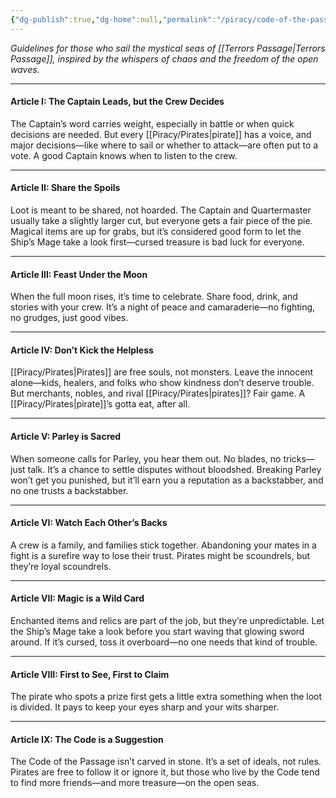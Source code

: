 ```yaml
---
{"dg-publish":true,"dg-home":null,"permalink":"/piracy/code-of-the-passage/","dgPassFrontmatter":true,"created":"2025-03-19T17:18:25.353+11:00","updated":"2025-04-03T17:08:13.095+11:00"}
---
```


*Guidelines for those who sail the mystical seas of [[Terrors Passage\|Terrors Passage]], inspired by the whispers of chaos and the freedom of the open waves.*

---

#### **Article I: The Captain Leads, but the Crew Decides**

The Captain’s word carries weight, especially in battle or when quick decisions are needed. But every [[Piracy/Pirates\|pirate]] has a voice, and major decisions—like where to sail or whether to attack—are often put to a vote. A good Captain knows when to listen to the crew.

---

#### **Article II: Share the Spoils**

Loot is meant to be shared, not hoarded. The Captain and Quartermaster usually take a slightly larger cut, but everyone gets a fair piece of the pie. Magical items are up for grabs, but it’s considered good form to let the Ship’s Mage take a look first—cursed treasure is bad luck for everyone.

---

#### **Article III: Feast Under the Moon**

When the full moon rises, it’s time to celebrate. Share food, drink, and stories with your crew. It’s a night of peace and camaraderie—no fighting, no grudges, just good vibes.

---

#### **Article IV: Don’t Kick the Helpless**

[[Piracy/Pirates\|Pirates]] are free souls, not monsters. Leave the innocent alone—kids, healers, and folks who show kindness don’t deserve trouble. But merchants, nobles, and rival [[Piracy/Pirates\|pirates]]? Fair game. A [[Piracy/Pirates\|pirate]]’s gotta eat, after all.

---

#### **Article V: Parley is Sacred**

When someone calls for Parley, you hear them out. No blades, no tricks—just talk. It’s a chance to settle disputes without bloodshed. Breaking Parley won’t get you punished, but it’ll earn you a reputation as a backstabber, and no one trusts a backstabber.

---

#### **Article VI: Watch Each Other’s Backs**

A crew is a family, and families stick together. Abandoning your mates in a fight is a surefire way to lose their trust. Pirates might be scoundrels, but they’re loyal scoundrels.

---

#### **Article VII: Magic is a Wild Card**

Enchanted items and relics are part of the job, but they’re unpredictable. Let the Ship’s Mage take a look before you start waving that glowing sword around. If it’s cursed, toss it overboard—no one needs that kind of trouble.

---

#### **Article VIII: First to See, First to Claim**

The pirate who spots a prize first gets a little extra something when the loot is divided. It pays to keep your eyes sharp and your wits sharper.

---

#### **Article IX: The Code is a Suggestion**

The Code of the Passage isn’t carved in stone. It’s a set of ideals, not rules. Pirates are free to follow it or ignore it, but those who live by the Code tend to find more friends—and more treasure—on the open seas.

